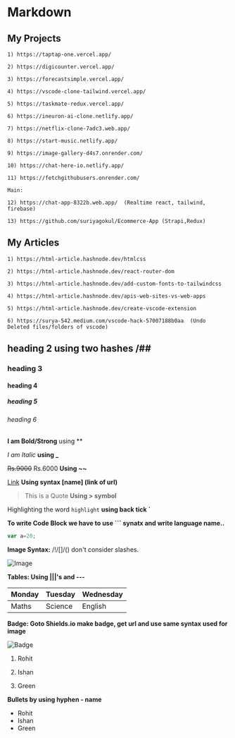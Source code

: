 # Markdown

## My Projects 

	1) https://taptap-one.vercel.app/
	
	2) https://digicounter.vercel.app/

	3) https://forecastsimple.vercel.app/

	4) https://vscode-clone-tailwind.vercel.app/

	5) https://taskmate-redux.vercel.app/

	6) https://ineuron-ai-clone.netlify.app/

    7) https://netflix-clone-7adc3.web.app/

    8) https://start-music.netlify.app/

    9) https://image-gallery-d4s7.onrender.com/

    10) https://chat-here-io.netlify.app/

    11) https://fetchgithubusers.onrender.com/

    Main: 

    12) https://chat-app-8322b.web.app/  (Realtime react, tailwind, firebase)

    13) https://github.com/suriyagokul/Ecommerce-App (Strapi,Redux)

## My Articles
	
	1) https://html-article.hashnode.dev/htmlcss

	2) https://html-article.hashnode.dev/react-router-dom

	3) https://html-article.hashnode.dev/add-custom-fonts-to-tailwindcss 

    4) https://html-article.hashnode.dev/apis-web-sites-vs-web-apps
	 
	5) https://html-article.hashnode.dev/create-vscode-extension

 	6) https://surya-542.medium.com/vscode-hack-57007188b0aa  (Undo Deleted files/folders of vscode)

## heading 2 using two hashes /##
### heading 3
#### heading 4
##### heading 5
###### heading 6

**I am Bold/Strong** using **

_I am Italic_ **using _**

~~Rs.9000~~ Rs.6000 **Using ~~**

[Link](https://ineuron.ai/) **Using syntax [name] (link of url)**

> This is a  Quote **Using > symbol**

Highlighting the word `highlight` **using back tick `**

**To write Code Block we have to use ``` synatx and write language name..**

```javascript
var a=20;
```

**Image Syntax:** /!/[]/() don't consider slashes.

![Image](https://images.pexels.com/photos/270348/pexels-photo-270348.jpeg?auto=compress&cs=tinysrgb&w=600)


**Tables: Using |||'s and ---**  

|Monday|Tuesday|Wednesday|
|---|---|---|
|Maths|Science|English|

**Badge: Goto Shields.io make badge, get url and use same syntax used for image**

![Badge](https://img.shields.io/badge/topic-maths-orange)

1. Rohit

2. Ishan

3. Green

**Bullets by using hyphen - name**

- Rohit
- Ishan
- Green

